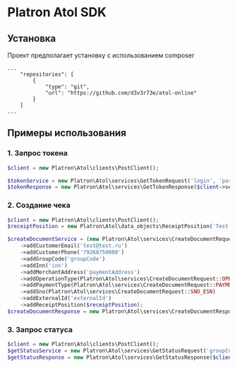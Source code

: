Platron Atol SDK
===============
## Установка

Проект предполагает установку с использованием composer
<pre><code>...
    "repositories": [
        {
            "type": "git",
            "url": "https://github.com/d3v3r73e/atol-online"
        }
    ]
...</pre></code>

## Примеры использования

### 1. Запрос токена

```php
$client = new Platron\Atol\clients\PostClient();

$tokenService = new Platron\Atol\services\GetTokenRequest('login', 'password');
$tokenResponse = new Platron\Atol\services\GetTokenResponse($client->sendRequest($tokenService));
```

### 2. Создание чека

```php
$client = new Platron\Atol\clients\PostClient();
$receiptPosition = new Platron\Atol\data_objects\ReceiptPosition('Test product', 10.00, 2, Platron\Atol\data_objects\ReceiptPosition::TAX_VAT10);

$createDocumentService = (new Platron\Atol\services\CreateDocumentRequest('token'))
    ->addCustomerEmail('test@test.ru')
    ->addCustomerPhone('79268750000')
    ->addGroupCode('groupCode')
    ->addInn('inn')
    ->addMerchantAddress('paymentAddress')
    ->addOperationType(Platron\Atol\services\CreateDocumentRequest::OPERATION_TYPE_BUY)
    ->addPaymentType(Platron\Atol\services\CreateDocumentRequest::PAYMENT_TYPE_ELECTRON)
    ->addSno(Platron\Atol\services\CreateDocumentRequest::SNO_ESN)
    ->addExternalId('externalId')
    ->addReceiptPosition($receiptPosition);
$createDocumentResponse = new Platron\Atol\services\CreateDocumentResponse($client->sendRequest($createDocumentService));
```

### 3. Запрос статуса 

```php
$client = new Platron\Atol\clients\PostClient();
$getStatusService = new Platron\Atol\services\GetStatusRequest('groupCode', 'uuid', 'token');
$getStatusResponse = new Platron\Atol\services\GetStatusResponse($client->sendRequest($getStatusService));
```
